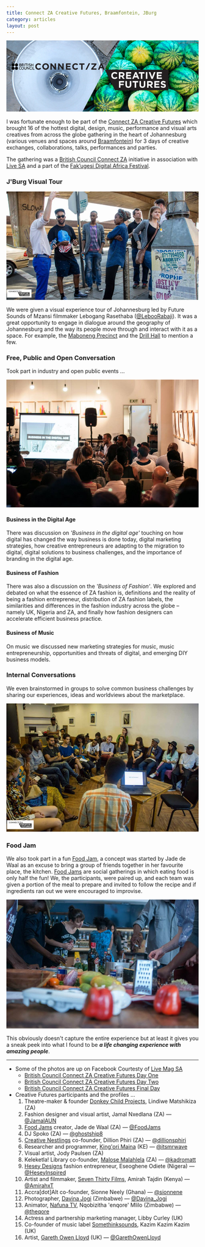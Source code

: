 ```yaml
---
title: Connect ZA Creative Futures, Braamfontein, JBurg
category: articles
layout: post
---
```


![creative_futures_connect_za](/files/content/article/2014/09/creative_futures_connect_za.jpg)

I was fortunate enough to be part of the [Connect ZA Creative
Futures][creativefuturesza] which brought 16 of the hottest digital, design,
music, performance and visual arts creatives from across the globe gathering in
the heart of Johannesburg (various venues and spaces around [Braamfontein][2])
for 3 days of creative exchanges, collaborations, talks, performances and
parties.

The gathering was a [British Council Connect ZA][bcconnectza] initiative in
association with [Live SA][livesa] and a part of the [Fak’ugesi Digital Africa
Festival][fakugesi].


### J'Burg Visual Tour

![creative_futures_connect_za_lebogang_rasethaba_tour](/files/content/article/2014/09/creative_futures_connect_za_lebogang_rasethaba_tour.jpg)

We were given a visual experience tour of Johannesburg led by Future Sounds of
Mzansi filmmaker Lebogang Rasethaba ([@LebooRabaji][26]). It was a great
opportunity to engage in dialogue around the geography of Johannesburg and the
way its people move through and interact with it as a space. For example, the
[Maboneng Precinct][27] and the [Drill Hall][28] to mention a few.


### Free, Public and Open Conversation

Took part in industry and open public events ...

![creative_futures_connect_za_business_digital](/files/content/article/2014/09/creative_futures_connect_za_business_digital.jpg)

#### Business in the Digital Age

There was discussion on _'Business in the digital age'_ touching on how digital
has changed the way business is done today, digital marketing strategies, how
creative entrepreneurs are adapting to the migration to digital, digital
solutions to business challenges, and the importance of branding in the digital
age.

#### Business of Fashion

There was also a discussion on the _'Business of Fashion'_. We explored and
debated on what the essence of ZA fashion is, definitions and the reality of
being a fashion entrepreneur, distribution of ZA fashion labels, the
similarities and differences in the fashion industry across the globe – namely
UK, Nigeria and ZA, and finally how fashion designers can accelerate efficient
business practice.

#### Business of Music

On music we discussed new marketing strategies for music, music
entrepreneurship, opportunities and threats of digital, and emerging DIY
business models.


### Internal Conversations

We even brainstormed in groups to solve common business challenges by sharing
our experiences, ideas and worldviews about the marketplace.

![creative_futures_connect_za_participants](/files/content/article/2014/09/creative_futures_connect_za_participants.jpg)


### Food Jam

We also took part in a fun [Food Jam][11], a concept was started by Jade de Waal
as an excuse to bring a group of friends together in her favourite place, the
kitchen. [Food Jams][11] are social gatherings in which eating food is only half
the fun! We, the participants, were paired up, and each team was given a portion
of the meal to prepare and invited to follow the recipe and if ingredients ran
out we were encouraged to improvise.

![creative_futures_connect_za_food_jam](/files/content/article/2014/09/creative_futures_connect_za_food_jam.jpg)


This obviously doesn't capture the entire experience but at least it gives you a
sneak peek into what I found to be _**a life changing experience with amazing
people**_.

---

* Some of the photos are up on Facebook Courtesty of [Live Mag SA][livesa]
  * [British Council Connect ZA Creative Futures Day One][fb-day-one]
  * [British Council Connect ZA Creative Futures Day Two][fb-day-two]
  * [British Council Connect ZA Creative Futures Final Day][fb-day-final]
* Creative Futures participants and the profiles ...
  1. Theatre-maker & founder [Donkey Child Projects][4], Lindiwe Matshikiza (ZA)
  2. Fashion designer and visual artist, Jamal Nxedlana (ZA) — [@JamalAUN][3]
  3. [Food Jams][11] creator, Jade de Waal (ZA) — [@FoodJams][5]
  4. DJ Spoko (ZA) — [@ghostship8][6]
  5. [Creative Nestlings][10] co-founder, Dillion Phiri (ZA) — [@dillionsphiri][9]
  6. Researcher and programmer, [King'ori Maina][12] (KE) — [@itsmrwave][13]
  7. Visual artist, Jody Paulsen (ZA)
  8. Keleketla! Library co-founder, [Malose Malahlela][8] (ZA) — [@kadromatt][7]
  9. [Hesey Designs][14] fashion entrepreneur, Eseoghene Odiete (Nigera) — [@HeseyInspired][15]
  10. Artist and filmmaker, [Seven Thirty Films][16], Amirah Tajdin (Kenya) — [@AmirahxT][17]
  11. Accra[dot]Alt co-founder, Sionne Neely (Ghana) — [@sionnene][18]
  12. Photographer, [Davina Jogi][20] (Zimbabwe) — [@Davina_Jogi][19]
  13. Animator, [Nafuna TV][22], Nqobizitha 'enqore' Mlilo (Zimbabwe) — [@theqore][21]
  14. Actress and partnership marketing manager, Libby Curley (UK)
  15. Co-founder of music label [Somethinksounds][23], Kazim Kazim Kazim (UK)
  16. Artist, [Gareth Owen Lloyd][24] (UK) — [@GarethOwenLloyd][25]


[bcconnectza]: http://www.britishcouncil.org.za/programmes/arts/connect-za
[creativefuturesza]: http://www.creativefuturesza.com
[fakugesi]: http://www.fakugesi.co.za
[livesa]: http://livemag.co.za/

[fb-day-one]: https://www.facebook.com/media/set/?set=a.537686216332715.1073741875.123841151050559&type=3
[fb-day-two]: https://www.facebook.com/media/set/?set=a.537985742969429.1073741876.123841151050559&type=3
[fb-day-final]: https://www.facebook.com/media/set/?set=a.539104759524194.1073741877.123841151050559&type=1

[1]: http://livemag.co.za/connect-za-creative-futures/
[2]: https://en.wikipedia.org/wiki/Braamfontein
[3]: https://twitter.com/JamalAUN
[4]: http://www.donkeychildprojects.org/
[5]: https://twitter.com/FoodJams
[6]: https://twitter.com/ghostship8
[7]: https://twitter.com/kadromatt
[8]: http://kadromatt.tumblr.com
[9]: https://twitter.com/dillionsphiri
[10]: http://creativenestlings.com
[11]: http://foodjams.co.za/
[12]: http://kingori.co/
[13]: https://twitter.com/itsmrwave
[14]: http://www.heseydesigns.com/
[15]: https://twitter.com/HeseyInspired
[16]: http://seventhirtyfilms.com/
[17]: https://twitter.com/AmirahxT
[18]: https://twitter.com/sionnene
[19]: https://twitter.com/Davina_Jogi
[20]: http://www.davinajogi.com/
[21]: https://twitter.com/theqore
[22]: http://nafuna.tv/
[23]: http://www.somethinksounds.com/
[24]: http://www.garethowenlloyd.com/
[25]: https://twitter.com/GarethOwenLloyd
[26]: https://twitter.com/LebooRabaji
[27]: http://www.mabonengprecinct.com
[28]: http://www.gauteng.net/attractions/entry/the_drill_hall/
